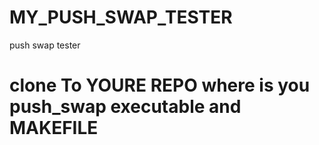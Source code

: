 # MY_PUSH_SWAP_TESTER
push swap tester 
# clone To YOURE REPO where is you push_swap executable and MAKEFILE
